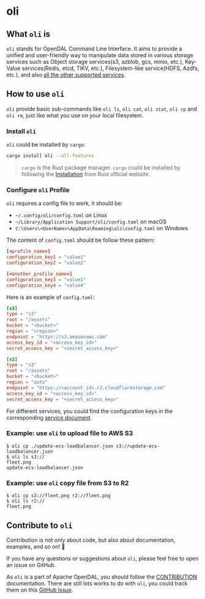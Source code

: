 # oli

## What `oli` is

`oli` stands for OpenDAL Command Line Interface. It aims to provide a unified and user-friendly way to manipulate data stored in various storage services such as Object storage services(s3, azblob, gcs, minio, etc.), Key-Value services(Redis, etcd, TiKV, etc.), Filesystem-like service(HDFS, Azdfs, etc.), and also [all the other supported services](https://opendal.apache.org/docs/category/services).

## How to use `oli`

`oli` provide basic sub-commands like `oli ls`, `oli cat`, `oli stat`, `oli cp` and `oli rm`, just like what you use on your local filesystem.

### Install `oli`

`oli` could be installed by `cargo`:

```bash
cargo install oli --all-features
```

> `cargo` is the Rust package manager. `cargo` could be installed by following the [Installation](https://www.rust-lang.org/tools/install) from Rust official website.

### Configure `oli` Profile

`oli` requires a config file to work, it should be:

- `~/.config/oli/config.toml` on Linux
- `~/Library/Application Support/oli/config.toml` on macOS
- `C:\Users\<UserName>\AppData\Roaming\oli\config.toml` on Windows

The content of `config.toml` should be follow these pattern:

```toml
[<profile_name>]
configuration_key1 = "value1"
configuration_key2 = "value2"

[<another_profile_name>]
configuration_key3 = "value3"
configuration_key4 = "value4"

```

Here is an example of `config.toml`:

```toml
[s3]
type = "s3"
root = "/assets"
bucket = "<bucket>"
region = "<region>"
endpoint = "https://s3.amazonaws.com"
access_key_id = "<access_key_id>"
secret_access_key = "<secret_access_key>"

[r2]
type = "s3"
root = "/assets"
bucket = "<bucket>"
region = "auto"
endpoint = "https://<account_id>.r2.cloudflarestorage.com"
access_key_id = "<access_key_id>"
secret_access_key = "<secret_access_key>"
```

For different services, you could find the configuration keys in the corresponding [service document](https://opendal.apache.org/docs/services/).

### Example: use `oli` to upload file to AWS S3

```text
$ oli cp ./update-ecs-loadbalancer.json s3://update-ecs-loadbalancer.json
$ oli ls s3://                                                           
fleet.png
update-ecs-loadbalancer.json
```

### Example: use `oli` copy file from S3 to R2

```text
$ oli cp s3://fleet.png r2://fleet.png
$ oli ls r2://
fleet.png
```

## Contribute to `oli`

Contribution is not only about code, but also about documentation, examples, and so on! 🚀

If you have any questions or suggestions about `oli`, please feel free to open an issue on GitHub.

As `oli` is a part of Apache OpenDAL, you should follow the [CONTRIBUTION](https://github.com/apache/incubator-opendal/blob/main/CONTRIBUTING.md) documentation. There are still lots works to do with `oli`, you could track them on this [GitHub Issue](https://github.com/apache/incubator-opendal/issues/422).
